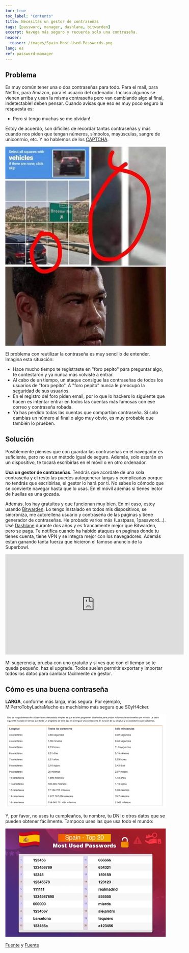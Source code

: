 ```yaml
---
toc: true
toc_label: "Contents"
title: Necesitas un gestor de contraseñas
tags: [password, manager, dashlane, bitwarden]
excerpt: Navega más seguro y recuerda solo una contraseña.
header:
  teaser: /images/Spain-Most-Used-Passwords.png
lang: es
ref: password-manager
---
```


## Problema

Es muy común tener una o dos contraseñas para todo. Para el mail, para Netflix, para Amazon, para el usuario del ordenador. Incluso algunos se vienen arriba y usan la misma contraseña pero van cambiando algo al final, indetectable! deben pensar. Cuando avisas que eso es muy poco seguro la respuesta es:

- Pero si tengo muchas se me olvidan!

Estoy de acuerdo, son díficiles de recordar tantas contraseñas y más cuando nos piden que tengan números, símbolos, mayúsculas, sangre de uniconrnio, etc. Y no hablemos de los [CAPTCHA](https://es.wikipedia.org/wiki/Captcha).

![meme CAPTCHA](/images/captcha.jpg)

El problema con reutilizar la contraseña es muy sencillo de entender. Imagina esta situación:

- Hace mucho tiempo te registraste en "foro pepito" para preguntar algo, te contestaron y ya nunca más volviste a entrar.
- Al cabo de un tiempo, un ataque consigue las contraseñas de todos los usuarios de "foro pepito". A "foro pepito" nunca le preocupó la seguridad de sus usuarios.
- En el registro del foro piden email, por lo que lo hackers lo siguiente que hacen es intentar entrar en todos las cuentas más famosas con ese correo y contraseña robada.
- Ya has perdido todas las cuentas que compartían contraseña. Si solo cambias un número al final o algo muy obvio, es muy probable que también lo prueben.

## Solución

Posiblemente pienses que con guardar las contraseñas en el navegador es suficiente, pero no es un método igual de seguro. Además, solo estarán en un dispositivo, te tocará escribirlas en el móvil o en otro ordenador.

**Usa un gestor de contraseñas**. Tendrás que acordate de una sola contraseña y el resto las puedes autogenerar largas y complicadas porque no tendrás que escribirlas, el gestor lo hará por ti. No sabes lo cómodo que se convierte navegar hasta que lo usas. En el móvil además si tienes lector de huellas es una gozada.

Además, los hay gratuítos y que funcionan muy bien. En mi caso, estoy usando [Bitwarden](https://bitwarden.com/). Lo tengo instalado en todos mis dispositivos, se sincroniza, me autorellena usuario y contraseña de las páginas y tiene generador de contraseñas.
He probado varios más (Lastpass, 1password...). Usé [Dashlane](https://www.dashlane.com/) durante dos años y es francamente mejor que Bitwarden, pero se paga. Te notifica cuando ha habido ataques en paginas donde tu tienes cuenta, tiene VPN y se integra mejor con los navegadores. Además estan ganando tanta fuerza que hicieron el famoso anuncio de la Superbowl.

<iframe width="560" height="315" src="https://www.youtube.com/embed/B5lslSPfhkg" frameborder="0" allow="accelerometer; autoplay; encrypted-media; gyroscope; picture-in-picture" allowfullscreen></iframe>

Mi sugerencia, prueba con uno gratuíto y si ves que con el tiempo se te queda pequeño, haz el upgrade. Todos suelen permitir exportar y importar todos los datos para cambiar fácilmente de gestor.

## Cómo es una buena contraseña

**LARGA**, conforme más larga, más segura. Por ejemplo, MiPerroTobyLadraMucho es muchísimo más segura que S0yH4cker.

![Tabla de tiempos de crackeo de contraseñas](/images/tiempo-password.png)

Y, por favor, no uses tu cumpleaños, tu nombre, tu DNI o otros datos que se pueden obtener fácilmente. Tampoco uses las que usa todo el mundo:

![contraseñas mas usadas de España](/images/Spain-Most-Used-Passwords.png)

[Fuente](https://www.safetydetectives.com/blog/the-most-hacked-passwords-in-the-world/) y [Fuente](https://www.osi.es/es/contrasenas)
